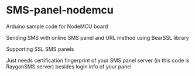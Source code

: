 # SMS-panel-nodemcu
Arduino sample code for NodeMCU board

Sending SMS with online SMS panel and URL method using BearSSL library

Supporting SSL SMS panels

Just needs certification fingerprint of your SMS panel server (in this code is RayganSMS server) besides login info of your panel

